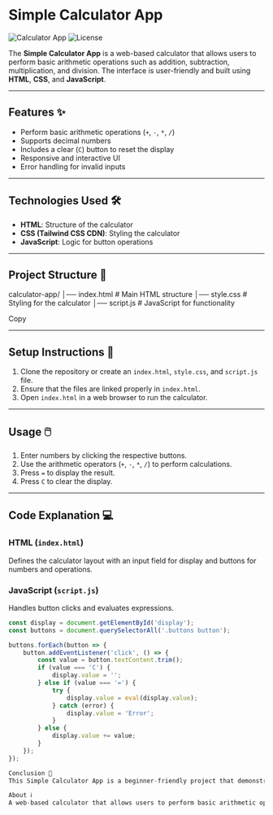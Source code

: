 # Simple Calculator App

![Calculator App](https://img.shields.io/badge/Status-Complete-brightgreen) 
![License](https://img.shields.io/badge/License-MIT-blue)

The **Simple Calculator App** is a web-based calculator that allows users to perform basic arithmetic operations such as addition, subtraction, multiplication, and division. The interface is user-friendly and built using **HTML**, **CSS**, and **JavaScript**.

---

## Features ✨

- Perform basic arithmetic operations (`+`, `-`, `*`, `/`)
- Supports decimal numbers
- Includes a clear (`C`) button to reset the display
- Responsive and interactive UI
- Error handling for invalid inputs

---

## Technologies Used 🛠️

- **HTML**: Structure of the calculator
- **CSS (Tailwind CSS CDN)**: Styling the calculator
- **JavaScript**: Logic for button operations

---

## Project Structure 📂
calculator-app/
│── index.html # Main HTML structure
│── style.css # Styling for the calculator
│── script.js # JavaScript for functionality

Copy

---

## Setup Instructions 🚀

1. Clone the repository or create an `index.html`, `style.css`, and `script.js` file.
2. Ensure that the files are linked properly in `index.html`.
3. Open `index.html` in a web browser to run the calculator.

---

## Usage 🖱️

1. Enter numbers by clicking the respective buttons.
2. Use the arithmetic operators (`+`, `-`, `*`, `/`) to perform calculations.
3. Press `=` to display the result.
4. Press `C` to clear the display.

---

## Code Explanation 💻

### HTML (`index.html`)
Defines the calculator layout with an input field for display and buttons for numbers and operations.

### JavaScript (`script.js`)
Handles button clicks and evaluates expressions.

```javascript
const display = document.getElementById('display');
const buttons = document.querySelectorAll('.buttons button');

buttons.forEach(button => {
    button.addEventListener('click', () => {
        const value = button.textContent.trim();
        if (value === 'C') {
            display.value = '';
        } else if (value === '=') {
            try {
                display.value = eval(display.value);
            } catch (error) {
                display.value = 'Error';
            }
        } else {
            display.value += value;
        }
    });
});

Conclusion 🎉
This Simple Calculator App is a beginner-friendly project that demonstrates how HTML, CSS, and JavaScript work together to create an interactive web application.

About ℹ️
A web-based calculator that allows users to perform basic arithmetic operations.
